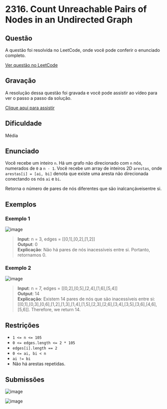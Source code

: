 # 2316. Count Unreachable Pairs of Nodes in an Undirected Graph

## Questão

A questão foi resolvida no LeetCode, onde você pode conferir o enunciado completo.

[Ver questão no LeetCode](https://leetcode.com/problems/count-unreachable-pairs-of-nodes-in-an-undirected-graph/description/?envType=problem-list-v2&envId=2cthq20h)    

## Gravação

A resolução dessa questão foi gravada e você pode assistir ao vídeo para ver o passo a passo da solução.

[Clique aqui para assistir]()

## Dificuldade

Média

## Enunciado

Você recebe um inteiro `n`. Há um grafo não direcionado com `n` nós, numerados de `0` a `n - 1`. Você recebe um array de inteiros 2D `arestas`, onde `arestas[i] = [ai, bi]` denota que existe uma aresta não direcionada conectando os nós `ai` e `bi`.

Retorna o número de pares de nós diferentes que são inalcançáveis ​​entre si.

## Exemplos

### Exemplo 1

![image](https://github.com/user-attachments/assets/e03c9343-3307-45b0-b598-77efcc508f08)

>**Input**: n = 3, edges = [[0,1],[0,2],[1,2]]<br>
>**Output**: 0<br>
>**Explicação**: Não há pares de nós inacessíveis entre si. Portanto, retornamos 0.

### Exemplo 2

![image](https://github.com/user-attachments/assets/9f731a34-78c3-42e2-9e53-fd9a47b35182)

>**Input**: n = 7, edges = [[0,2],[0,5],[2,4],[1,6],[5,4]]<br>
>**Output**: 14<br>
>**Explicação**: Existem 14 pares de nós que são inacessíveis entre si:
[[0,1],[0,3],[0,6],[1,2],[1,3],[1,4],[1,5],[2,3],[2,6],[3,4],[3,5],[3,6],[4,6],[5,6]].
Therefore, we return 14.

## Restrições

- `1 <= n <= 105`
- `0 <= edges.length <= 2 * 105`
- `edges[i].length == 2`
- `0 <= ai, bi < n`
- `ai != bi`
- Não há arestas repetidas.

## Submissões

![image](https://github.com/user-attachments/assets/8e0dcdd1-385e-4b21-9479-f4f9c3e30c37)

![image](https://github.com/user-attachments/assets/60cf67cc-5509-4d84-8780-a401b1e617ae)

